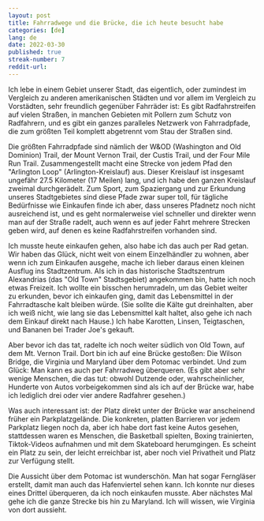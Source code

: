 ```yaml
---
layout: post
title: Fahrradwege und die Brücke, die ich heute besucht habe
categories: [de]
lang: de
date: 2022-03-30
published: true
streak-number: 7
reddit-url:
---
```

Ich lebe in einem Gebiet unserer Stadt, das eigentlich, oder zumindest im Vergleich zu anderen amerikanischen Städten und vor allem im Vergleich zu Vorstädten, sehr freundlich gegenüber Fahrräder ist: Es gibt Radfahrstreifen auf vielen Straßen, in manchen Gebieten mit Pollern zum Schutz von Radfahrern, und es gibt ein ganzes paralleles Netzwerk von Fahrradpfade, die zum größten Teil komplett abgetrennt vom Stau der Straßen sind.

Die größten Fahrradpfade sind nämlich der W&OD (Washington and Old Dominion) Trail, der Mount Vernon Trail, der Custis Trail, und der Four Mile Run Trail. Zusammengestellt macht eine Strecke von jedem Pfad den "Arlington Loop" (Arlington-Kreislauf) aus. Dieser Kreislauf ist insgesamt ungefähr 27.5 Kilometer (17 Meilen) lang, und ich habe den ganzen Kreislauf zweimal durchgerädelt. Zum Sport, zum Spaziergang und zur Erkundung unseres Stadtgebietes sind diese Pfade zwar super toll, für tägliche Bedürfnisse wie Einkaufen finde ich aber, dass unseres Pfadnetz noch nicht ausreichend ist, und es geht normalerweise viel schneller und direkter wenn man auf der Straße radelt, auch wenn es auf jeder Fahrt mehrere Strecken geben wird, auf denen es keine Radfahrstreifen vorhanden sind.

Ich musste heute einkaufen gehen, also habe ich das auch per Rad getan. Wir haben das Glück, nicht weit von einem Einzelhändler zu wohnen, aber wenn ich zum Einkaufen ausgehe, mache ich lieber daraus einen kleinen Ausflug ins Stadtzentrum. Als ich in das historische Stadtszentrum Alexandrias (das "Old Town" Stadtsgebiet) angekommen bin, hatte ich noch etwas Freizeit. Ich wollte ein bisschen herumradeln, um das Gebiet weiter zu erkunden, bevor ich einkaufen ging, damit das Lebensmittel in der Fahrradtasche kalt bleiben würde. (Sie sollte die Kälte gut dreinhalten, aber ich weiß nicht, wie lang sie das Lebensmittel kalt haltet, also gehe ich nach dem Einkauf direkt nach Hause.) Ich habe Karotten, Linsen, Teigtaschen, und Bananen bei Trader Joe's gekauft.

Aber bevor ich das tat, radelte ich noch weiter südlich von Old Town, auf dem Mt. Vernon Trail. Dort bin ich auf eine Brücke gestoßen: Die Wilson Bridge, die Virginia und Maryland über dem Potomac verbindet. Und zum Glück: Man kann es auch per Fahrradweg überqueren. (Es gibt aber sehr wenige Menschen, die das tut: obwohl Dutzende oder, wahrscheinlicher, Hunderte von Autos vorbeigekommen sind als ich auf der Brücke war, habe ich lediglich drei oder vier andere Radfahrer gesehen.)

Was auch interessant ist: der Platz direkt unter der Brücke war anscheinend früher ein Parkplatzgelände. Die konkreten, platten Barrieren vor jedem Parkplatz liegen noch da, aber ich habe dort fast keine Autos gesehen, stattdessen waren es Menschen, die Basketball spielten, Boxing trainierten, Tiktok-Videos aufnahmen und mit dem Skateboard herumgingen. Es scheint ein Platz zu sein, der leicht erreichbar ist, aber noch viel Privatheit und Platz zur Verfügung stellt.

Die Aussicht über dem Potomac ist wunderschön. Man hat sogar Ferngläser erstellt, damit man auch das Hafenviertel sehen kann. Ich konnte nur dieses eines Drittel überqueren, da ich noch einkaufen musste. Aber nächstes Mal gehe ich die ganze Strecke bis hin zu Maryland. Ich will wissen, wie Virginia von dort aussieht.
